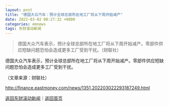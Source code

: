 ```yaml
---
layout: post
title: "德国大众汽车：预计全球总部所在地工厂将从下周开始减产"
date: 2022-03-02 00:27:32 +0800
categories: emnews
tags: 东财滚动新闻
---
```

> 德国大众汽车表示，预计全球总部所在地工厂将从下周开始减产。零部件供应短缺问题恐怕会造成更多工厂受到干扰。（财联社）

<p>德国大众汽车表示，预计全球总部所在地工厂将从下周开始减产。零部件供应短缺问题恐怕会造成更多工厂受到干扰。</p><p class="em_media">（文章来源：财联社）</p>

<http://finance.eastmoney.com/news/1351,202203022293187249.html>

[返回东财滚动新闻](//finews.withounder.com/emnews/)｜[返回首页](//finews.withounder.com/)